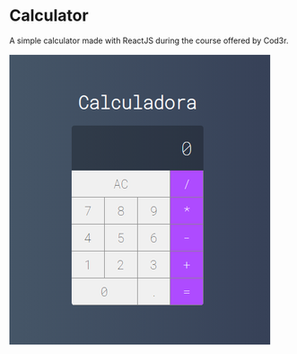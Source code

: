# Calculator
A simple calculator made with ReactJS during the course offered by Cod3r.
<br><br>
<img src="/app/assets/screenshot.png">
